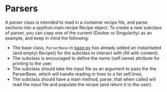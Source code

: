 # Parsers

A parser class is intended to read in a container recipe file, and parse
sections into a spython.main.recipe Recipe object. To create a new subclass
of parser, you can copy one of the current (Docker or Singularity) as an 
example, and keep in mind the following:

 - The base class, `ParserBase` in [base.py](base.py) has already added an instantiated (and empty) Recipe() for the subclass to interact with (fill with content).
 - The subclass is encouraged to define the name (self.name) attribute for printing to the user.
 - The subclass should take the input file as an argument to pass the the ParserBase, which will handle reading in lines to a list self.lines.
 - The subclass should have a main method, parse, that when called will read the input file and populate the recipe (and return it to the user).
